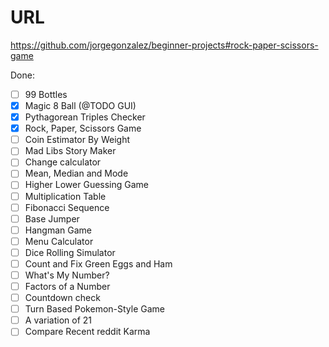 # URL

https://github.com/jorgegonzalez/beginner-projects#rock-paper-scissors-game

Done:
 - [ ] 99 Bottles
 - [x] Magic 8 Ball (@TODO GUI)
 - [x] Pythagorean Triples Checker
 - [x] Rock, Paper, Scissors Game
 - [ ] Coin Estimator By Weight
 - [ ] Mad Libs Story Maker
 - [ ] Change calculator
 - [ ] Mean, Median and Mode
 - [ ] Higher Lower Guessing Game
 - [ ] Multiplication Table
 - [ ] Fibonacci Sequence
 - [ ] Base Jumper
 - [ ] Hangman Game
 - [ ] Menu Calculator
 - [ ] Dice Rolling Simulator
 - [ ] Count and Fix Green Eggs and Ham
 - [ ] What's My Number?
 - [ ] Factors of a Number
 - [ ] Countdown check
 - [ ] Turn Based Pokemon-Style Game
 - [ ] A variation of 21
 - [ ] Compare Recent reddit Karma
